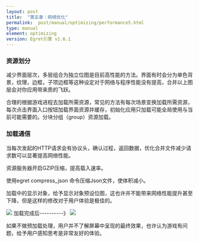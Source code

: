 ```yaml
---
layout: post
title:  "第五章：网络优化"
permalink:  post/manual/optimizing/performance5.html
type: manual
element: optimizing
version: Egret引擎 v1.6.1
---
```



### 资源划分

减少界面层次，多层组合为独立位图是目前高性能的方法。界面有时会分为单色背景，纹理，边框，子项边框等这种设定对于网络与程序性能没有提高，合并以上图层会对你应用带来质的飞跃。

合理的根据游戏进程去加载所需资源，常见的方法有每次场景变换加载所需资源，每次点击界面入口按钮加载界面资源并缓存，初始化应用只加载可能全局使用与当前可能需要的。分块分组（group）资源加载。

### 加载通信

当每次发起的HTTP请求会有协议头，确认过程，返回数据，优化合并文件减少请求数可以显著提高网络性能。

资源服务器开启GZIP压缩，提高载入速率。

使用egret compress_json 命令压缩Json文件，使体积减小。

加载中的显示对象，给予显示对象预设位图，这也许并不能带来网络性能提升甚至下降，但是这样的修改对于用户体验是极佳的。


![]({{site.baseurl}}/assets/img-optimzing-performance/performance5-1.png)  加载完成后----------》 ![]({{site.baseurl}}/assets/img-optimzing-performance/performance5-2.png)

如果不做预加载处理，用户并不了解屏幕中呈现的最终效果，也许认为游戏有问题，给予用户感知思考是非常友好的体验。